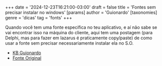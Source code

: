 +++
date = '2024-12-23T16:21:00-03:00'
draft = false
title = 'Fontes sem precisar instalar no windows'
[params]
  author = 'Guionardo'
[taxonomies]
  genre = 'dicas'
  tag = 'fonts'
+++

Quando você tem uma fonte específica no teu aplicativo, e aí não sabe se vai encontrar isso na máquina do cliente, aqui tem uma postagem (para Delphi, mas para fazer em lazarus é praticamente copy/paste) de como usar a fonte sem precisar necessariamente instalar ela no S.O.

* [KB Guionardo](https://kb.guiosoft.info/link/10#bkmrk-https%3A%2F%2Fwww.tweaking)
* [Fonte Original](https://www.tweaking4all.com/forum/delphi-lazarus-free-pascal/delphi-how-to-use-your-own-font-ttf-in-your-app-without-installing-it/)